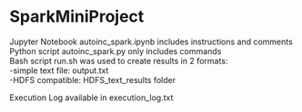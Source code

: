 # SparkMiniProject

Jupyter Notebook autoinc_spark.ipynb includes instructions and comments
<br>
Python script autoinc_spark.py only includes commands
<br>
Bash script run.sh was used to create results in 2 formats:
<br>
	-simple text file: output.txt
<br>
	-HDFS compatible: HDFS_text_results folder
<br>

Execution Log available in execution_log.txt
